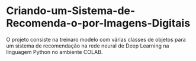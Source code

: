 # Criando-um-Sistema-de-Recomenda-o-por-Imagens-Digitais
O projeto consiste na treinaro modelo com várias classes de objetos para um sistema de recomendação na rede neural de Deep Learning na linguagem Python no ambiente COLAB.
